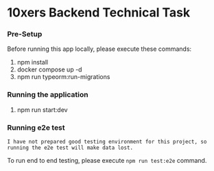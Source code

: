 # 10xers Backend Technical Task

### Pre-Setup

Before running this app locally, please execute these commands:

1. npm install
2. docker compose up -d
3. npm run typeorm:run-migrations

### Running the application

1. npm run start:dev

### Running e2e test

```
I have not prepared good testing environment for this project, so running the e2e test will make data lost.
```

To run end to end testing, please execute `npm run test:e2e` command.
